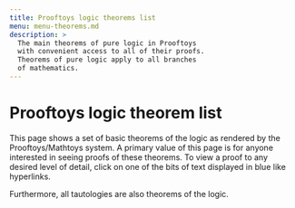 ```yaml
---
title: Prooftoys logic theorems list
menu: menu-theorems.md
description: >
  The main theorems of pure logic in Prooftoys
  with convenient access to all of their proofs.
  Theorems of pure logic apply to all branches
  of mathematics.
---
```


# Prooftoys logic theorem list

This page shows a set of basic theorems of the logic as rendered by
the Prooftoys/Mathtoys system.  A primary value of this page is for
anyone interested in seeing proofs of these theorems.  To view a proof
to any desired level of detail, click on one of the bits of text
displayed in blue like hyperlinks.

Furthermore, all tautologies are also theorems of the logic.

<div id=proofDisplay style="margin-bottom: 1em"></div>

<script>
// On DOM ready.  This initializer may run before jQuery or
// Prooftoys scripts are loaded.
document.addEventListener('DOMContentLoaded', event => {
  // Proof display
  const display = new Toy.ProofDisplay();
  window.proofDisplay = display;  // debugging
  $('#proofDisplay').append(display.node);

  function fact(statement) {
    display.addStep(Toy.rules.fact(statement));
  }
  fact('(x = y) == (y = x)');
  fact('x = y & y = z => x = z');
  fact('{x. p x} = p');

  fact('forall {x. T}');
  fact('exists {x. T}');
  fact('not (forall {x. F})');
  fact('forall p => p x');
  fact('p x => exists p');
  fact('forall {x. p x => q x} => (forall p => forall q)');
  fact('forall {x. p x => q x} & forall p => forall q');
  fact('forall {x. p x => q x} => (exists p => exists q)');
  fact('forall {x. p x => q x} & exists p => exists q');
  fact('forall {x. forall {y. p x y}} == forall {y. forall {x. p x y}}');
  fact('exists {x. exists {y. p x y}} == exists {y. exists {x. p x y}}');
  fact('forall {x. a | q x} == (a | forall q)');
  fact('exists {x. a & q x} == a & exists q');
  fact('forall {x. a => q x} == (a => forall q)');
  fact('forall {x. a} == a');
  fact('exists {x. a} == a');
  fact('forall {x. p x & q x} == forall p & forall q');
  fact('exists {x. p x | q x} == exists p | exists q');
  fact('forall p | forall q => forall {x. p x | q x}');
  fact('exists {x. p x & q x} => exists p & exists q');
  fact('forall {x. p x => q} == (exists p => q)');
  fact('exists p == not (forall {x. not (p x)})');
  fact('not (exists p) == forall {x. not (p x)}');
  fact('exists {x. not (p x)} == not (forall p)');

  fact('exists1 p == exists {x. p = {y. y = x}}');
  fact('exists1 p == exists {x. forall {y. p y == y = x}}');
  fact('exists1 p == exists {y. p y & forall {z. p z => z = y}}');
  fact('exists1 p => (p x == x = the1 p)');
  fact('p x & forall {y. p y => y = x} => exists1 p');
  fact('f x = the1 (Q x) & exists1 (Q x) => (Q x y == f x = y)');
});
</script>

